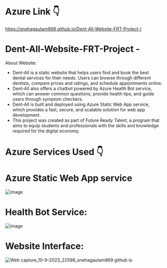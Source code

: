 # Azure Link 👇

https://snehagautam869.github.io/Dent-All-Website-FRT-Project-/

# Dent-All-Website-FRT-Project -
About Website:

- Dent-All is a static website that helps users find and book the best dental services for their needs. Users can browse through different dentists, 
compare prices and ratings, and schedule appointments online. 
- Dent-All also offers a chatbot powered by Azure Health Bot service, which can answer common questions, provide health tips, and guide users through symptom checkers. 
- Dent-All is built and deployed using Azure Static Web App service, which provides a fast, secure, and scalable solution for web app development.
- This project was created as part of Future Ready Talent, a program that aims to equip students and professionals with the skills and knowledge required for the digital economy.

# Azure Services Used 👇

# Azure Static Web App service

![image](https://github.com/badalsharmaa/Dent-All-Website-FRT-Project-/assets/71165326/d7e1298f-06fa-4a23-ac7e-26854a729eaa)

# Health Bot Service:

![image](https://github.com/badalsharmaa/Dent-All-Website-FRT-Project-/assets/71165326/c231a07f-20df-4a2e-9622-e1ef7310955e)


# Website Interface:

![Web capture_10-9-2023_22598_snehagautam869 github io](https://github.com/snehagautam869/Dent-All-Website-FRT-Project-/assets/79215346/c5cc83d3-14fc-441a-afcf-ef57cf6bc8ce)


